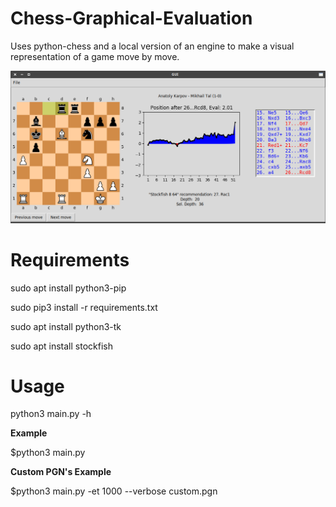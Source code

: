 # Chess-Graphical-Evaluation
Uses python-chess and a local version of an engine to make a visual representation of a game move by move. 

![Example](/readme_png.png)


# Requirements

sudo apt install python3-pip

sudo pip3 install -r requirements.txt

sudo apt install python3-tk

sudo apt install stockfish

# Usage

python3 main.py -h

**Example**

$python3 main.py

**Custom PGN's Example**

$python3 main.py -et 1000 --verbose custom.pgn


